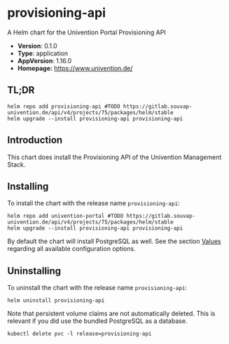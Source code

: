 # provisioning-api

A Helm chart for the Univention Portal Provisioning API

- **Version**: 0.1.0
- **Type**: application
- **AppVersion**: 1.16.0
- **Homepage:** <https://www.univention.de/>

## TL;DR

```console
helm repo add provisioning-api #TODO https://gitlab.souvap-univention.de/api/v4/projects/75/packages/helm/stable
helm upgrade --install provisioning-api provisioning-api
```

## Introduction

This chart does install the Provisioning API of the Univention Management Stack.

## Installing

To install the chart with the release name `provisioning-api`:

```console
helm repo add univention-portal #TODO https://gitlab.souvap-univention.de/api/v4/projects/75/packages/helm/stable
helm upgrade --install provisioning-api provisioning-api
```

By default the chart will install PostgreSQL as well. See the section [Values](#values)
regarding all available configuration options.

## Uninstalling

To uninstall the chart with the release name `provisioning-api`:

```console
helm uninstall provisioning-api
```

Note that persistent volume claims are not automatically deleted. This is
relevant if you did use the bundled PostgreSQL as a database.

```console
kubectl delete pvc -l release=provisioning-api
```
